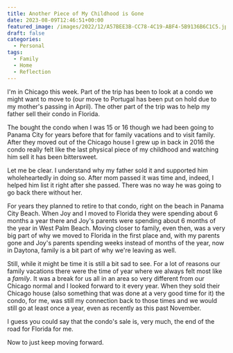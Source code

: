 ```yaml
---
title: Another Piece of My Childhood is Gone
date: 2023-08-09T12:46:51+00:00
featured_image: /images/2022/12/A57BEE3B-CC78-4C19-ABF4-5B9136B6C1C5.jpeg
draft: false
categories:
  - Personal
tags:
  - Family
  - Home
  - Reflection
---
```


I'm in Chicago this week. Part of the trip has been to look at a condo we might want to move to (our move to Portugal has been put on hold due to my mother's passing in April). The other part of the trip was to help my father sell their condo in Florida.

The bought the condo when I was 15 or 16 though we had been going to Panama City for years before that for family vacations and to visit family. After they moved out of the Chicago house I grew up in back in 2016 the condo really felt like the last physical piece of my childhood and watching him sell it has been bittersweet.

Let me be clear. I understand why my father sold it and supported him wholeheartedly in doing so. After mom passed it was time and, indeed, I helped him list it right after she passed. There was no way he was going to go back there without her.

For years they planned to retire to that condo, right on the beach in Panama City Beach. When Joy and I moved to Florida they were spending about 6 months a year there and Joy's parents were spending about 6 months of the year in West Palm Beach. Moving closer to family, even then, was a very big part of why we moved to Florida in the first place and, with my parents gone and Joy's parents spending weeks instead of months of the year, now in Daytona, family is a bit part of why we're leaving as well.

Still, while it might be time it is still a bit sad to see. For a lot of reasons our family vacations there were the time of year where we always felt most like a _family_. It was a break for us all in an area so very different from our Chicago normal and I looked forward to it every year. When they sold their Chicago house (also something that was done at a very good time for it) the condo, for me, was still my connection back to those times and we would still go at least once a year, even as recently as this past November.

I guess you could say that the condo's sale is, very much, the end of the road for Florida for me.

Now to just keep moving forward.